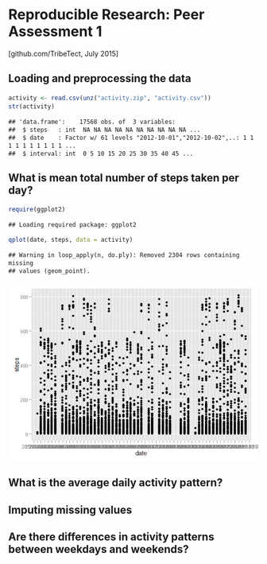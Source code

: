 # Reproducible Research: Peer Assessment 1

[github.com/TribeTect, July 2015]

## Loading and preprocessing the data

```r
activity <- read.csv(unz("activity.zip", "activity.csv"))
str(activity)
```

```
## 'data.frame':	17568 obs. of  3 variables:
##  $ steps   : int  NA NA NA NA NA NA NA NA NA NA ...
##  $ date    : Factor w/ 61 levels "2012-10-01","2012-10-02",..: 1 1 1 1 1 1 1 1 1 1 ...
##  $ interval: int  0 5 10 15 20 25 30 35 40 45 ...
```

## What is mean total number of steps taken per day?

```r
require(ggplot2)
```

```
## Loading required package: ggplot2
```

```r
qplot(date, steps, data = activity)
```

```
## Warning in loop_apply(n, do.ply): Removed 2304 rows containing missing
## values (geom_point).
```

![](PA1_template_files/figure-html/unnamed-chunk-2-1.png) 


## What is the average daily activity pattern?



## Imputing missing values



## Are there differences in activity patterns between weekdays and weekends?
